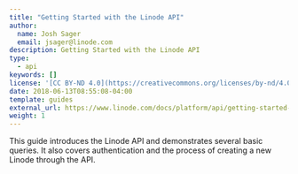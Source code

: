 ```yaml
---
title: "Getting Started with the Linode API"
author:
  name: Josh Sager
  email: jsager@linode.com
description: Getting Started with the Linode API
type: 
  - api
keywords: []
license: '[CC BY-ND 4.0](https://creativecommons.org/licenses/by-nd/4.0)'
date: 2018-06-13T08:55:08-04:00
template: guides
external_url: https://www.linode.com/docs/platform/api/getting-started-with-the-linode-api/
weight: 1
---
```

This guide introduces the Linode API and demonstrates several basic queries.
It also covers authentication and the process of creating a new Linode through
the API.



